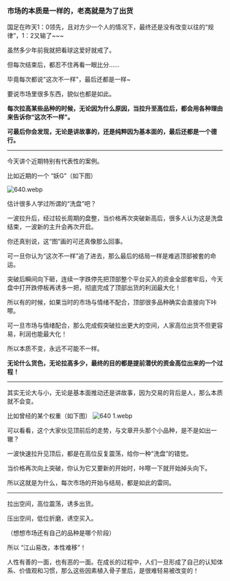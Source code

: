 ### 市场的本质是一样的，老高就是为了出货
国足在昨天1：0领先，且对方少一个人的情况下，最终还是没有改变以往的“规律”，1：2又输了~~~

虽然多少年前我就把看球这爱好就戒了。

但每次结束后，都忍不住再看一眼比分……

毕竟每次都说"这次不一样"，最后还都是一样~

要说市场里很多东西，貌似也都是如此。

**每次拉高某些品种的时候，无论因为什么原因，当拉升至高位后，都会用各种理由来告诉你“这次不一样”。**

**可最后你会发现，无论是讲故事的，还是纯粹因为基本面的，最后还都是一个德行。**

----------

今天讲个近期特别有代表性的案例。

比如近期的一个 “妖G”（如下图）

![640.webp](https://s2.loli.net/2024/09/11/rthsf2lMpicvgIO.webp)

估计很多人学过所谓的“洗盘”吧？

一波拉升后，经过较长周期的盘整，当价格再次突破新高后，很多人认为这是洗盘结束，一波新的主升会再次开启。

你还真别说，这“图”画的可还真像那么回事。

可一旦你认为“这次不一样”追了进去，那么最后的结局一样是难逃顶部被套的命运。

突破后瞬间向下砸，连续一字跌停先把顶部整个平台买入的资金全部套牢后，今天盘中打开跌停板再诱多一把，彻底完成了顶部出货的利润最大化！

所以有的时候，如果当时的市场与情绪不配合，顶部很多品种确实会直接向下咔嚓。

可一旦市场与情绪配合，那么完成假突破拉出更大的空间，人家高位出货不但更容易，利润也能最大化！

所以本质不变，永远不可能不一样。

**无论什么货色，无论拉高多少，最终的目的都是提前潜伏的资金高位出来的一个过程！**

----------

其实无论大与小，无论是基本面推动还是讲故事，因为交易的背后是人，那么本质就不会变。

比如曾经的某个权重（如下图）
![640 _1_.webp](https://s2.loli.net/2024/09/11/dxbLXc4QhPuiJjV.webp)

可以看看，这个大家伙见顶前后的走势，与文章开头那个小品种，是不是如出一辙？

一波快速拉升见顶后，都是在高位反复震荡，给你一种“洗盘”的错觉。

当价格再次向上突破，你认为它又要新的开始时，咔嚓一下就开始掉头向下。

所以这就是为什么，每次市场的开始与结局，都是如此的雷同。

----------

拉出空间，高位震荡，诱多出货。

压出空间，低位折磨，诱空买入。

（想想市场还有自己的品种是哪个阶段）

所以 “江山易改，本性难移”！

人性有善的一面，也有恶的一面。在成长的过程中，人们一旦形成了自己的认知体系、价值观和习惯，那么这些因素植入骨子里后，是很难轻易被改变的！